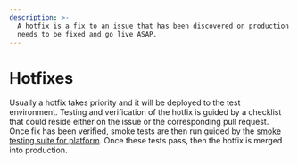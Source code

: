 ```yaml
---
description: >-
  A hotfix is a fix to an issue that has been discovered on production that
  needs to be fixed and go live ASAP.
---
```


# Hotfixes

Usually a hotfix takes priority and it will be deployed to the test environment. Testing and verification of the hotfix is guided by a checklist that could reside either on the issue or the corresponding pull request. Once fix has been verified, smoke tests are then run guided by the [smoke testing suite for platform](https://ushahidi.ontestpad.com/script/30#//). Once these tests pass, then the hotfix is merged into production.

